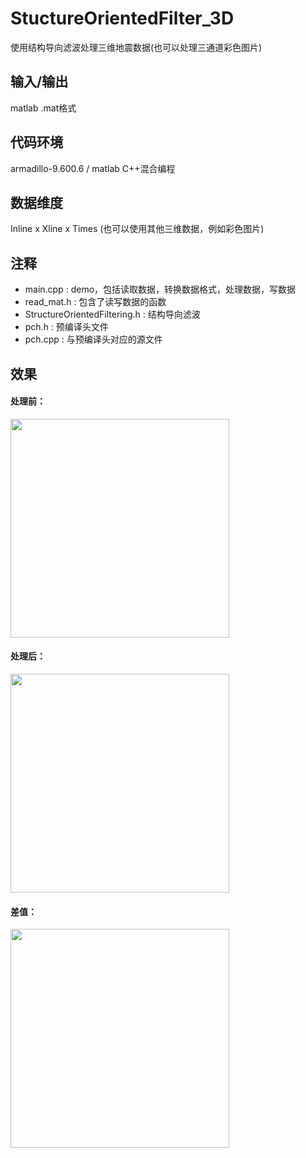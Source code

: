 # StuctureOrientedFilter_3D
使用结构导向滤波处理三维地震数据(也可以处理三通道彩色图片)
## 输入/输出
matlab  .mat格式
## 代码环境
armadillo-9.600.6 / matlab C++混合编程
## 数据维度
Inline x Xline x Times (也可以使用其他三维数据，例如彩色图片)
## 注释
* main.cpp : demo，包括读取数据，转换数据格式，处理数据，写数据<br>
* read_mat.h : 包含了读写数据的函数<br>
* StructureOrientedFiltering.h : 结构导向滤波<br>
* pch.h : 预编译头文件<br>
* pch.cpp : 与预编译头对应的源文件<br>
## 效果
#### 处理前：
<img src="https://github.com/yyhhlancelot/StuctureOrientedFilter_3D/blob/master/before.png" width="350"><br>
#### 处理后：
<img src="https://github.com/yyhhlancelot/StuctureOrientedFilter_3D/blob/master/after.png" width="350"><br>
#### 差值：
<img src="https://github.com/yyhhlancelot/StuctureOrientedFilter_3D/blob/master/diff.png" width="350"><br>
